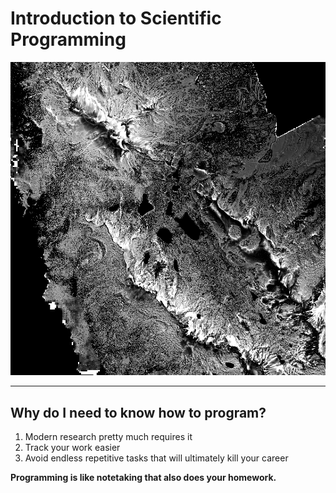 
# Introduction to Scientific Programming

![alt text](./imgs/intro_lidar.png "Logo Title Text 1")

----

## Why do I need to know how to program?

1. Modern research pretty much requires it
2. Track your work easier
3. Avoid endless repetitive tasks that will ultimately kill your career





 **Programming is like notetaking that also does your homework.**
